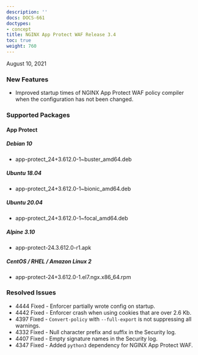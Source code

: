 ```yaml
---
description: ''
docs: DOCS-661
doctypes:
- concept
title: NGINX App Protect WAF Release 3.4
toc: true
weight: 760
---
```


August 10, 2021

### New Features

- Improved startup times of NGINX App Protect WAF policy compiler when the configuration has not been changed.

### Supported Packages

#### App Protect

##### Debian 10

- app-protect_24+3.612.0-1~buster_amd64.deb

##### Ubuntu 18.04

- app-protect_24+3.612.0-1~bionic_amd64.deb

##### Ubuntu 20.04

- app-protect_24+3.612.0-1~focal_amd64.deb

##### Alpine 3.10

- app-protect-24.3.612.0-r1.apk

##### CentOS / RHEL / Amazon Linux 2

- app-protect-24+3.612.0-1.el7.ngx.x86_64.rpm

### Resolved Issues

- 4444 Fixed - Enforcer partially wrote config on startup.
- 4442 Fixed - Enforcer crash when using cookies that are over 2.6 Kb.
- 4397 Fixed - `Convert-policy` with `--full-export` is not suppressing all warnings.
- 4332 Fixed - Null character prefix and suffix in the Security log.
- 4407 Fixed - Empty signature names in the Security log.
- 4347 Fixed - Added `python3` dependency for NGINX App Protect WAF.






